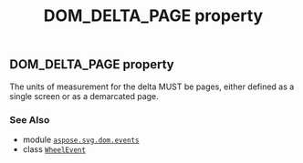 ﻿---
title: DOM_DELTA_PAGE property
second_title: Aspose.SVG for Python via .NET API References
description: 
type: docs
weight: 120
url: /python-net/aspose.svg.dom.events/wheelevent/dom_delta_page/
is_root: false
---

## DOM_DELTA_PAGE property


The units of measurement for the delta MUST be pages, either defined as a single screen or as a demarcated page.

### See Also
* module [`aspose.svg.dom.events`](../../)
* class [`WheelEvent`](/svg/python-net/aspose.svg.dom.events/wheelevent)
